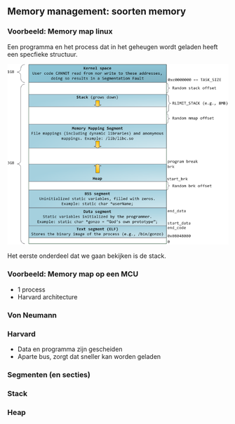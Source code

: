 ## Memory management: soorten memory

### Voorbeeld: Memory map linux

Een programma en het process dat in het geheugen wordt geladen heeft een specfieke structuur.

![](../../pictures/linuxFlexibleAddressSpaceLayout.png)

Het eerste onderdeel dat we gaan bekijken is de stack.

### Voorbeeld: Memory map op een MCU

* 1 process
* Harvard architecture

### Von Neumann

### Harvard

* Data en programma zijn gescheiden
* Aparte bus, zorgt dat sneller kan worden geladen

### Segmenten (en secties)

### Stack


### Heap
